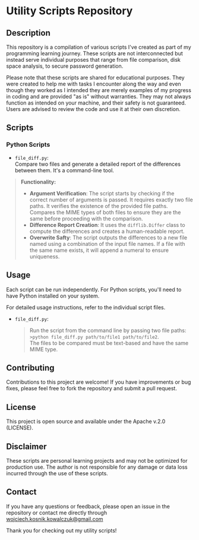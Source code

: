 # Utility Scripts Repository

## Description

This repository is a compilation of various scripts I've created as part of my programming learning journey. These scripts are not interconnected but instead serve individual purposes that range from file comparison, disk space analysis, to secure password generation.

Please note that these scripts are shared for educational purposes. They were created to help me with tasks I encounter along the way and even though they worked as I intended they are merely examples of my progress in coding and are provided "as is" without warranties. They may not always function as intended on your machine, and their safety is not guaranteed. Users are advised to review the code and use it at their own discretion.

## Scripts

### Python Scripts

- `file_diff.py`:<br>
 Compare two files and generate a detailed report of the differences between them. It's a command-line tool.<br>
> **Functionality:**
> - **Argument Verification**: The script starts by checking if the correct number of arguments is passed. It requires exactly two file paths. It verifies the existence of the provided file paths. Compares the MIME types of both files to ensure they are the same before proceeding with the comparison.
> - **Difference Report Creation**: It uses the `difflib.Differ` class to compute the differences and creates a human-readable report.
> - **Overwrite Safty**: The script outputs the differences to a new file named using a combination of the input file names. If a file with the same name exists, it will append a numeral to ensure uniqueness.


## Usage

Each script can be run independently. For Python scripts, you'll need to have Python installed on your system.

For detailed usage instructions, refer to the individual script files.

- `file_diff.py`:<br>
  >Run the script from the command line by passing two file paths:<br> `>python file_diff.py path/to/file1 path/to/file2`.<br>
  >The files to be compared must be text-based and have the same MIME type.

## Contributing

Contributions to this project are welcome! If you have improvements or bug fixes, please feel free to fork the repository and submit a pull request.

## License

This project is open source and available under the Apache v.2.0 (LICENSE).

## Disclaimer

These scripts are personal learning projects and may not be optimized for production use. The author is not responsible for any damage or data loss incurred through the use of these scripts.

## Contact

If you have any questions or feedback, please open an issue in the repository or contact me directly through wojciech.kosnik.kowalczuk@gmail.com

Thank you for checking out my utility scripts!
